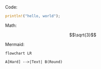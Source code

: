 Code:

```rust
println!("hello, world");
```

Math:

```math
\sqrt{3}
```

Mermaid:

```mermaid
flowchart LR

A[Hard] -->|Text| B(Round)
```

